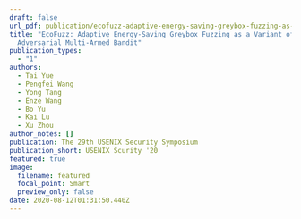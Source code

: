 ```yaml
---
draft: false
url_pdf: publication/ecofuzz-adaptive-energy-saving-greybox-fuzzing-as-a-variant-of-the-adversarial-multi-armed-bandit/sec20fall-final226.pdf
title: "EcoFuzz: Adaptive Energy-Saving Greybox Fuzzing as a Variant of the
  Adversarial Multi-Armed Bandit"
publication_types:
  - "1"
authors:
  - Tai Yue
  - Pengfei Wang
  - Yong Tang
  - Enze Wang
  - Bo Yu
  - Kai Lu
  - Xu Zhou
author_notes: []
publication: The 29th USENIX Security Symposium
publication_short: USENIX Scurity '20
featured: true
image:
  filename: featured
  focal_point: Smart
  preview_only: false
date: 2020-08-12T01:31:50.440Z
---
```

